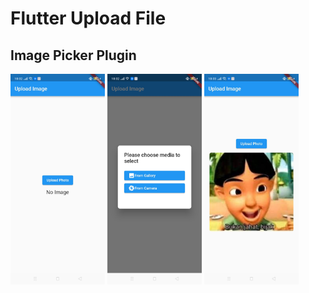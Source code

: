 # Flutter Upload File

## Image Picker Plugin
<img src="images/1.jpeg" width="30%">
<img src="images/2.jpeg" width="30%">
<img src="images/3.jpeg" width="30%">

